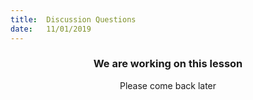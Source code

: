 ```yaml
---
title:  Discussion Questions
date:   11/01/2019
---
```


### <center>We are working on this lesson</center>
<center>Please come back later</center>
